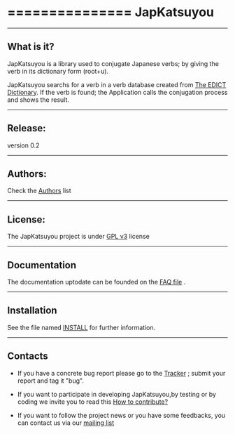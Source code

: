 ===============
**JapKatsuyou**
===============

-----------
What is it?
-----------
JapKatsuyou is a library used to conjugate Japanese verbs; by giving the verb in its dictionary form (root+u).

JapKatsuyou searchs for a verb in a verb database created from 
[The EDICT Dictionary](http://www.csse.monash.edu.au/~jwb/edict.html). If the verb is found; the Application calls the conjugation process and shows the result.


--------
Release:
--------

version 0.2

--------
Authors:
--------

Check the [Authors](./Authors.rst) list  


--------
License:
--------

The JapKatsuyou project is under [GPL v3](./LICENSE) license  


-------------
Documentation
-------------

The documentation uptodate can be founded on the [FAQ file](./FAQ.rst) . 

------------
Installation
------------

See the file named [INSTALL](./INSTALL.rst) for further information.

------------
Contacts
------------

- If you have a concrete bug report please go to the [Tracker](https://github.com/DzCoding/JapKatsuyou/issues) ; submit your report and tag it "bug".

- If you want to participate in developing JapKatsuyou,by testing or by coding we invite you to read this [How to contribute?](./FAQ.rst#how-to-contribute) 

- If you want to follow the project news or you have some feedbacks, you can contact us via our [mailing list](http://link-to-mailing-list)
